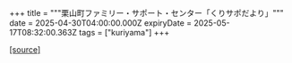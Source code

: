 +++
title = """栗山町ファミリー・サポート・センター「くりサポだより」"""
date = 2025-04-30T04:00:00.000Z
expiryDate = 2025-05-17T08:32:00.363Z
tags = ["kuriyama"]
+++


[[source]](https://www.town.kuriyama.hokkaido.jp/soshiki/39/17422.html)
